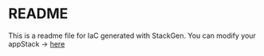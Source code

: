 # README
This is a readme file for IaC generated with StackGen.
You can modify your appStack -> [here](http://main.dev.stackgen.com/appstacks/8d3f4225-c14b-4edd-b5cb-3c552ff10fa6)
